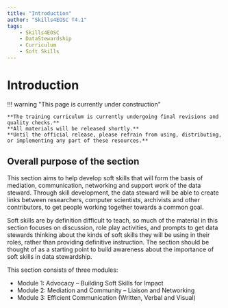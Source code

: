 ```yaml
---
title: "Introduction"
author: "Skills4EOSC T4.1"
tags:
    - Skills4EOSC
    - DataStewardship
    - Curriculum
    - Soft Skills
---
```


# Introduction

!!! warning "This page is currently under construction"

    **The training curriculum is currently undergoing final revisions and quality checks.**
    **All materials will be released shortly.**
    **Until the official release, please refrain from using, distributing, or implementing any part of these resources.**

## Overall purpose of the section

This section aims to help develop soft skills that will form the basis of mediation, communication, networking and support work of the data steward. Through skill development, the data steward will be able to create links between researchers, computer scientists, archivists and other contributors, to get people working together towards a common goal.

Soft skills are by definition difficult to teach, so much of the material in this section focuses on discussion, role play activities, and prompts to get data stewards thinking about the kinds of soft skills they will be using in their roles, rather than providing definitive instruction. The section should be thought of as a starting point to build awareness about the importance of soft skills in data stewardship.

This section consists of three modules:

- Module 1: Advocacy &ndash; Building Soft Skills for Impact
- Module 2: Mediation and Community &ndash; Liaison and Networking
- Module 3: Efficient Communication (Written, Verbal and Visual)

